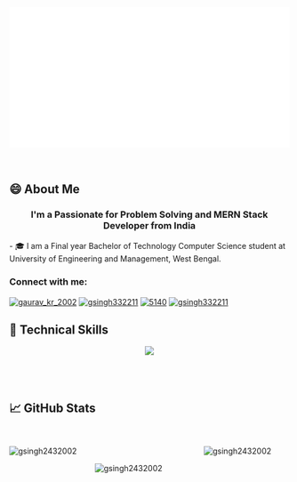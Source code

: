 <p align="center">
  <img src="https://github.com/GSingh2432002/GSingh2432002/blob/main/header.svg" alt="my banner"></a>
</p>

<br>

## 😄 About Me
<h3 align="center">I'm a Passionate for Problem Solving and MERN Stack Developer from India</h3>
- 🎓 I am a Final year Bachelor of Technology Computer Science student at University of Engineering and Management, West Bengal.

<br>


<h3 align="left">Connect with me:</h3>
<p align="left">
<a href="https://twitter.com/gaurav_kr_2002" target="blank"><img align="center" src="https://raw.githubusercontent.com/rahuldkjain/github-profile-readme-generator/master/src/images/icons/Social/twitter.svg" alt="gaurav_kr_2002" height="30" width="40" /></a>
<a href="https://www.leetcode.com/gsingh332211" target="blank"><img align="center" src="https://raw.githubusercontent.com/rahuldkjain/github-profile-readme-generator/master/src/images/icons/Social/leet-code.svg" alt="gsingh332211" height="30" width="40" /></a>
<a href="https://discord.gg/5140" target="blank"><img align="center" src="https://raw.githubusercontent.com/rahuldkjain/github-profile-readme-generator/master/src/images/icons/Social/discord.svg" alt="5140" height="30" width="40" /></a>
<a href="https://www.hackerrank.com/gsingh332211" target="blank"><img align="center" src="https://raw.githubusercontent.com/rahuldkjain/github-profile-readme-generator/master/src/images/icons/Social/hackerrank.svg" alt="gsingh332211" height="30" width="40" /></a>
</p>

## 💼 Technical Skills

<p align="center">
  <a href="https://skillicons.dev">
    <img src="https://skillicons.dev/icons?i=js,py,opencv,java,html,css,bootstrap,tailwind,react,redux,express,mongodb,mysql,sqlite,nodejs,bash,linux,postman,git,github,eclipse,vscode" />
  </a>
</p>

<br>

<br>

## 📈 GitHub Stats 
<br>
<p><img  width="350px" align="left" src="https://github-readme-stats.vercel.app/api?username=gsingh2432002&show_icons=true&locale=en&layout=compact" alt="gsingh2432002" /></p>

<p><img width="250px" align="" src="https://github-readme-stats.vercel.app/api/top-langs?username=gsingh2432002&show_icons=true&locale=en&layout=compact" alt="gsingh2432002" /></p>

<p>&nbsp;<img width="350px" align="right" src="https://github-readme-streak-stats.herokuapp.com/?user=gsingh2432002&" alt="gsingh2432002" /></p>
